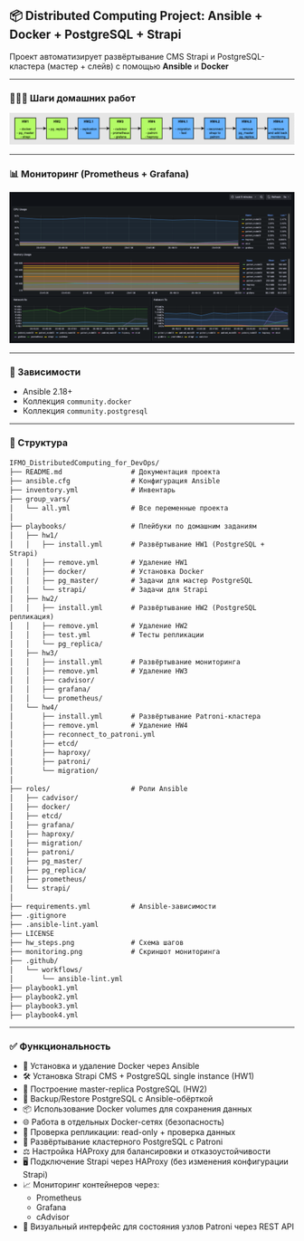 ## 📦 Distributed Computing Project: Ansible + Docker + PostgreSQL + Strapi

Проект автоматизирует развёртывание CMS Strapi и PostgreSQL-кластера (мастер + слейв) с помощью **Ansible** и **Docker**

---

### 🏃‍♀️‍➡️ Шаги домашних работ
![hw_steps.png](hw_steps.png)

---

### 📊 Мониторинг (Prometheus + Grafana)
![monitoring.png](monitoring.png)

---
### 📌 Зависимости

- Ansible 2.18+
- Коллекция `community.docker`
- Коллекция `community.postgresql`

---

### 📁 Структура

```
IFMO_DistributedComputing_for_DevOps/
├── README.md                 # Документация проекта
├── ansible.cfg               # Конфигурация Ansible
├── inventory.yml             # Инвентарь
├── group_vars/
│   └── all.yml               # Все переменные проекта
│
├── playbooks/                # Плейбуки по домашним заданиям
│   ├── hw1/
│   │   ├── install.yml       # Развёртывание HW1 (PostgreSQL + Strapi)
│   │   ├── remove.yml        # Удаление HW1
│   │   ├── docker/           # Установка Docker
│   │   ├── pg_master/        # Задачи для мастер PostgreSQL
│   │   └── strapi/           # Задачи для Strapi
│   ├── hw2/
│   │   ├── install.yml       # Развёртывание HW2 (PostgreSQL репликация)
│   │   ├── remove.yml        # Удаление HW2
│   │   ├── test.yml          # Тесты репликации
│   │   └── pg_replica/
│   ├── hw3/
│   │   ├── install.yml       # Развёртывание мониторинга
│   │   ├── remove.yml        # Удаление HW3
│   │   ├── cadvisor/
│   │   ├── grafana/
│   │   └── prometheus/
│   └── hw4/
│       ├── install.yml       # Развёртывание Patroni-кластера
│       ├── remove.yml        # Удаление HW4
│       ├── reconnect_to_patroni.yml
│       ├── etcd/
│       ├── haproxy/
│       ├── patroni/
│       └── migration/
│
├── roles/                    # Роли Ansible
│   ├── cadvisor/
│   ├── docker/
│   ├── etcd/
│   ├── grafana/
│   ├── haproxy/
│   ├── migration/
│   ├── patroni/
│   ├── pg_master/
│   ├── pg_replica/
│   ├── prometheus/
│   └── strapi/
│
├── requirements.yml          # Ansible-зависимости
├── .gitignore
├── .ansible-lint.yaml
├── LICENSE
├── hw_steps.png              # Схема шагов
├── monitoring.png            # Скриншот мониторинга
├── .github/
│   └── workflows/
│       └── ansible-lint.yml
├── playbook1.yml             
├── playbook2.yml
├── playbook3.yml
├── playbook4.yml
```

---
### ✅ Функциональность
- 🐳 Установка и удаление Docker через Ansible 
- 🛠 Установка Strapi CMS + PostgreSQL single instance (HW1)
- 🔁 Построение master-replica PostgreSQL (HW2)
- 💾 Backup/Restore PostgreSQL с Ansible-обёрткой 
- 📦 Использование Docker volumes для сохранения данных 
- 🌐 Работа в отдельных Docker-сетях (безопасность)
- 🧠 Проверка репликации: read-only + проверка данных 
- 🧩 Развёртывание кластерного PostgreSQL с Patroni 
- ⚖️ Настройка HAProxy для балансировки и отказоустойчивости 
- 🖥 Подключение Strapi через HAProxy (без изменения конфигурации Strapi)
- 📈 Мониторинг контейнеров через:
  - Prometheus
  - Grafana
  - cAdvisor
- 📡 Визуальный интерфейс для состояния узлов Patroni через REST API
